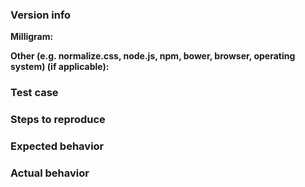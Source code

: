 <!--

We would love for you to contribute to Milligram and help us make this even better! Start reading this [document](https://github.com/milligram/milligram-scss/blob/master/.github/contributing.md) to see it is not difficult as you might have imagined.

Open an Issue
==============================
[Open an Issue](https://github.com/milligram/milligram-scss/issues/new) to report any problems or improvements. When necessary, use [Codepen](http://codepen.io/) to show the problem. Be sure to include some description to explain the problem.

Code of Conduct
==============================
Help us keep Milligram open and inclusive. Please read and follow our thoughts on [Code of Conduct](http://confcodeofconduct.com/).

License
==============================
By contributing your code, you agree to license your contribution under the [MIT license](https://github.com/milligram/milligram-scss#license).

-->


### Version info

<!-- What versions of the following libraries are you using? Note that your issue may already
be fixed in the latest versions. -->

**Milligram:**

**Other (e.g. normalize.css, node.js, npm, bower, browser, operating system) (if applicable):**


### Test case

<!-- Provide code samples on [Codepen](http://codepen.io/). -->


### Steps to reproduce

<!-- Provide the steps needed to reproduce the issue given the above test case. -->


### Expected behavior

<!-- What is the expected behavior? -->


### Actual behavior

<!-- What is the actual behavior? -->
